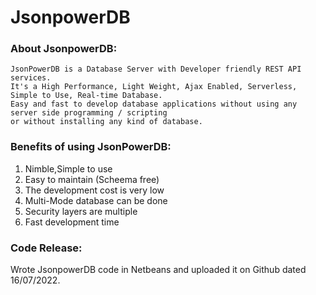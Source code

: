# JsonpowerDB
### About JsonpowerDB:
    JsonPowerDB is a Database Server with Developer friendly REST API services. 
    It's a High Performance, Light Weight, Ajax Enabled, Serverless, Simple to Use, Real-time Database.
    Easy and fast to develop database applications without using any server side programming / scripting
    or without installing any kind of database.
### Benefits of using JsonPowerDB:
1. Nimble,Simple to use
2. Easy to maintain (Scheema free)
3. The development cost is very low
4. Multi-Mode database can be done
5. Security layers are multiple
6. Fast development time
### Code Release:
Wrote JsonpowerDB code in Netbeans and uploaded it on Github dated 16/07/2022.

